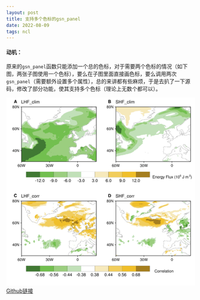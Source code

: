 ```yaml
---
layout: post
title: 支持多个色标的gsn_panel
date: 2022-08-09
tags: ncl   
---
```

#### 动机：

   原来的`gsn_panel`函数只能添加一个总的色标，对于需要两个色标的情况（如下图，两张子图使用一个色标），要么在子图里面直接画色标，要么调用两次`gsn_panel`（需要额外设置多个属性），总的来讲都有些麻烦，于是去扒了一下源码，修改了部分功能，使其支持多个色标（理论上无数个都可以）。

![Image.png](/images/example.png)
[Github链接](https://github.com/Feliks151450/gsn_panel)